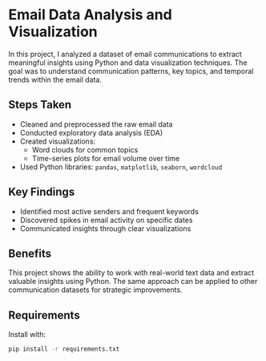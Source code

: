 # Email Data Analysis and Visualization

In this project, I analyzed a dataset of email communications to extract meaningful insights using Python and data visualization techniques. The goal was to understand communication patterns, key topics, and temporal trends within the email data.

## Steps Taken

- Cleaned and preprocessed the raw email data
- Conducted exploratory data analysis (EDA)
- Created visualizations:
  - Word clouds for common topics
  - Time-series plots for email volume over time
- Used Python libraries: `pandas`, `matplotlib`, `seaborn`, `wordcloud`

## Key Findings

- Identified most active senders and frequent keywords
- Discovered spikes in email activity on specific dates
- Communicated insights through clear visualizations

## Benefits

This project shows the ability to work with real-world text data and extract valuable insights using Python. The same approach can be applied to other communication datasets for strategic improvements.

## Requirements

Install with:

```bash
pip install -r requirements.txt
```
